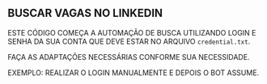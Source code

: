 ## BUSCAR VAGAS NO LINKEDIN

ESTE CÓDIGO COMEÇA A AUTOMAÇÃO DE BUSCA UTILIZANDO LOGIN E SENHA DA SUA CONTA QUE DEVE ESTAR NO ARQUIVO `credential.txt`.

FAÇA AS ADAPTAÇÕES NECESSÁRIAS CONFORME SUA NECESSIDADE. 

EXEMPLO: 
REALIZAR O LOGIN MANUALMENTE E DEPOIS O BOT ASSUME. 
